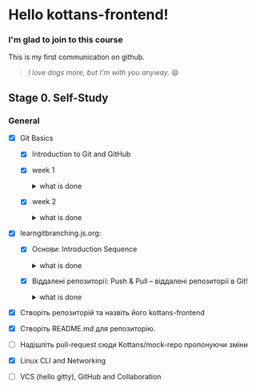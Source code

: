 # Hello kottans-frontend!

### I'm glad to join to this course

This is my first communication on github.

> *I love dogs more, but I'm with you anyway.* :smile:

## Stage 0. Self-Study

### General

- [x] Git Basics

  - [x] Introduction to Git and GitHub
   - [x] week 1
      <details> <summary> what is done </summary>
      
     ![screenshot](Images/week_1.PNG)
     
      </details>
   - [x] week 2
      <details> 
      <summary> what is done </summary>
      
      ![screenshot](Images/week_2.PNG)
      </details>   
      
 - [x] learngitbranching.js.org:
    - [x] Основи: Introduction Sequence
       <details> <summary> what is done </summary>
       
         ![screenshot](*.PNG)
       </details>
    - [x] Віддалені репозиторії: Push & Pull – віддалені репозиторії в Git!
       <details> <summary> what is done </summary>
       
         ![screenshot](*.PNG)
       </details>
       
  - [x]  Створіть репозиторій та назвіть його kottans-frontend
  - [x]  Створіть README.md для репозиторію.
  - [ ]  Надішліть pull-request сюди Kottans/mock-repo пропонуючи зміни
      
- [x] Linux CLI and Networking
- [ ] VCS (hello gitty), GitHub and Collaboration

